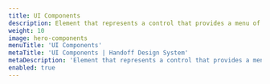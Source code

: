 ```yaml
---
title: UI Components
description: Element that represents a control that provides a menu of options, collection of UI components used.
weight: 10
image: hero-components
menuTitle: 'UI Components'
metaTitle: 'UI Components | Handoff Design System'
metaDescription: 'Element that represents a control that provides a menu of options, collection of UI components used.'
enabled: true
---
```

